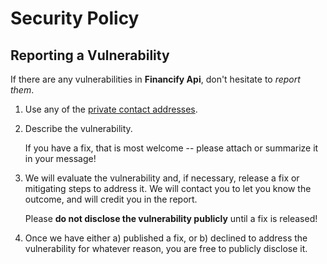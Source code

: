 # Security Policy

## Reporting a Vulnerability

If there are any vulnerabilities in **Financify Api**, don't hesitate to _report them_.

1. Use any of the [private contact addresses](https://github.com/dienerld/financify-api#support).
2. Describe the vulnerability.

   If you have a fix, that is most welcome -- please attach or summarize it in your message!

3. We will evaluate the vulnerability and, if necessary, release a fix or mitigating steps to address it. We will contact you to let you know the outcome, and will credit you in the report.

   Please **do not disclose the vulnerability publicly** until a fix is released!

4. Once we have either a) published a fix, or b) declined to address the vulnerability for whatever reason, you are free to publicly disclose it.
